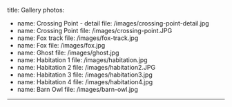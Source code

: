 title: Gallery
photos:
  - name: Crossing Point - detail
    file: /images/crossing-point-detail.jpg
  - name: Crossing Point
    file: /images/crossing-point.JPG
  - name: Fox track
    file: /images/fox-track.jpg
  - name: Fox
    file: /images/fox.jpg
  - name: Ghost 
    file: /images/ghost.jpg
  - name: Habitation 1
    file: /images/habitation.jpg
  - name: Habitation 2
    file: /images/habitation2.JPG
  - name: Habitation 3
    file: /images/habitation3.jpg
  - name: Habitation 4
    file: /images/habitation4.jpg
  - name: Barn Owl
    file: /images/barn-owl.jpg
---
